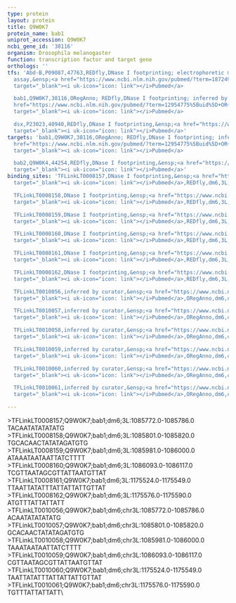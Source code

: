 ```yaml
---
type: protein
layout: protein
title: Q9W0K7
protein_name: bab1
uniprot_accession: Q9W0K7
ncbi_gene_id: '38116'
organism: Drosophila melanogaster
function: transcription factor and target gene
orthologs: ''
tfs: 'Abd-B,P09087,47763,REDfly,DNase I footprinting; electrophoretic mobility shift
  assay,&ensp;<a href="https://www.ncbi.nlm.nih.gov/pubmed/?term=18724934%5Buid%5D+OR+20965965%5Buid%5D"
  target="_blank"><i uk-icon="icon: link"></i>Pubmed</a>

  bab1,Q9W0K7,38116,ORegAnno; REDfly,DNase I footprinting; inferred by curator,&ensp;<a
  href="https://www.ncbi.nlm.nih.gov/pubmed/?term=12954775%5Buid%5D+OR+26578589%5Buid%5D+OR+20965965%5Buid%5D"
  target="_blank"><i uk-icon="icon: link"></i>Pubmed</a>

  dsx,P23023,40940,REDfly,DNase I footprinting,&ensp;<a href="https://www.ncbi.nlm.nih.gov/pubmed/?term=18724934%5Buid%5D+OR+20965965%5Buid%5D"
  target="_blank"><i uk-icon="icon: link"></i>Pubmed</a>'
targets: 'bab1,Q9W0K7,38116,ORegAnno; REDfly,DNase I footprinting; inferred by curator,&ensp;<a
  href="https://www.ncbi.nlm.nih.gov/pubmed/?term=12954775%5Buid%5D+OR+26578589%5Buid%5D+OR+20965965%5Buid%5D"
  target="_blank"><i uk-icon="icon: link"></i>Pubmed</a>

  bab2,Q9W0K4,44254,REDfly,DNase I footprinting,&ensp;<a href="https://www.ncbi.nlm.nih.gov/pubmed/?term=12954775%5Buid%5D+OR+20965965%5Buid%5D"
  target="_blank"><i uk-icon="icon: link"></i>Pubmed</a>'
binding_sites: 'TFLinkLT0008157,DNase I footprinting,&ensp;<a href="https://www.ncbi.nlm.nih.gov/pubmed/?term=12954775%5Buid%5D"
  target="_blank"><i uk-icon="icon: link"></i>Pubmed</a>,REDfly,dm6,3L,1085772,1085786,-

  TFLinkLT0008158,DNase I footprinting,&ensp;<a href="https://www.ncbi.nlm.nih.gov/pubmed/?term=12954775%5Buid%5D"
  target="_blank"><i uk-icon="icon: link"></i>Pubmed</a>,REDfly,dm6,3L,1085801,1085820,-

  TFLinkLT0008159,DNase I footprinting,&ensp;<a href="https://www.ncbi.nlm.nih.gov/pubmed/?term=12954775%5Buid%5D"
  target="_blank"><i uk-icon="icon: link"></i>Pubmed</a>,REDfly,dm6,3L,1085981,1086000,-

  TFLinkLT0008160,DNase I footprinting,&ensp;<a href="https://www.ncbi.nlm.nih.gov/pubmed/?term=12954775%5Buid%5D"
  target="_blank"><i uk-icon="icon: link"></i>Pubmed</a>,REDfly,dm6,3L,1086093,1086117,-

  TFLinkLT0008161,DNase I footprinting,&ensp;<a href="https://www.ncbi.nlm.nih.gov/pubmed/?term=12954775%5Buid%5D"
  target="_blank"><i uk-icon="icon: link"></i>Pubmed</a>,REDfly,dm6,3L,1175524,1175549,-

  TFLinkLT0008162,DNase I footprinting,&ensp;<a href="https://www.ncbi.nlm.nih.gov/pubmed/?term=12954775%5Buid%5D"
  target="_blank"><i uk-icon="icon: link"></i>Pubmed</a>,REDfly,dm6,3L,1175576,1175590,-

  TFLinkLT0010056,inferred by curator,&ensp;<a href="https://www.ncbi.nlm.nih.gov/pubmed/?term=12954775%5Buid%5D"
  target="_blank"><i uk-icon="icon: link"></i>Pubmed</a>,ORegAnno,dm6,chr3L,1085772,1085786,+

  TFLinkLT0010057,inferred by curator,&ensp;<a href="https://www.ncbi.nlm.nih.gov/pubmed/?term=12954775%5Buid%5D"
  target="_blank"><i uk-icon="icon: link"></i>Pubmed</a>,ORegAnno,dm6,chr3L,1085801,1085820,+

  TFLinkLT0010058,inferred by curator,&ensp;<a href="https://www.ncbi.nlm.nih.gov/pubmed/?term=12954775%5Buid%5D"
  target="_blank"><i uk-icon="icon: link"></i>Pubmed</a>,ORegAnno,dm6,chr3L,1085981,1086000,+

  TFLinkLT0010059,inferred by curator,&ensp;<a href="https://www.ncbi.nlm.nih.gov/pubmed/?term=12954775%5Buid%5D"
  target="_blank"><i uk-icon="icon: link"></i>Pubmed</a>,ORegAnno,dm6,chr3L,1086093,1086117,+

  TFLinkLT0010060,inferred by curator,&ensp;<a href="https://www.ncbi.nlm.nih.gov/pubmed/?term=12954775%5Buid%5D"
  target="_blank"><i uk-icon="icon: link"></i>Pubmed</a>,ORegAnno,dm6,chr3L,1175524,1175549,+

  TFLinkLT0010061,inferred by curator,&ensp;<a href="https://www.ncbi.nlm.nih.gov/pubmed/?term=12954775%5Buid%5D"
  target="_blank"><i uk-icon="icon: link"></i>Pubmed</a>,ORegAnno,dm6,chr3L,1175576,1175590,+'

---
```

\>TFLinkLT0008157;Q9W0K7;bab1;dm6;3L:1085772.0-1085786.0\TACAATATATATATG\\>TFLinkLT0008158;Q9W0K7;bab1;dm6;3L:1085801.0-1085820.0\TGCACAACTATATAGATGTG\\>TFLinkLT0008159;Q9W0K7;bab1;dm6;3L:1085981.0-1086000.0\ATAAATAATAATTATCTTTT\\>TFLinkLT0008160;Q9W0K7;bab1;dm6;3L:1086093.0-1086117.0\TCGTTAATAGCGTTATTAATGTTAT\\>TFLinkLT0008161;Q9W0K7;bab1;dm6;3L:1175524.0-1175549.0\TTAATTATATTTATTATTATTGTTAT\\>TFLinkLT0008162;Q9W0K7;bab1;dm6;3L:1175576.0-1175590.0\ATGTTTATTATTATT\\>TFLinkLT0010056;Q9W0K7;bab1;dm6;chr3L:1085772.0-1085786.0\ACAATATATATATG\\>TFLinkLT0010057;Q9W0K7;bab1;dm6;chr3L:1085801.0-1085820.0\GCACAACTATATAGATGTG\\>TFLinkLT0010058;Q9W0K7;bab1;dm6;chr3L:1085981.0-1086000.0\TAAATAATAATTATCTTTT\\>TFLinkLT0010059;Q9W0K7;bab1;dm6;chr3L:1086093.0-1086117.0\CGTTAATAGCGTTATTAATGTTAT\\>TFLinkLT0010060;Q9W0K7;bab1;dm6;chr3L:1175524.0-1175549.0\TAATTATATTTATTATTATTGTTAT\\>TFLinkLT0010061;Q9W0K7;bab1;dm6;chr3L:1175576.0-1175590.0\TGTTTATTATTATT\